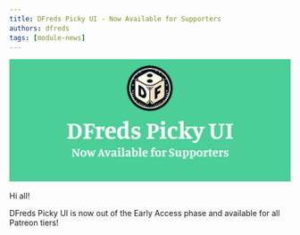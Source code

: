 ```yaml
---
title: DFreds Picky UI - Now Available for Supporters 
authors: dfreds
tags: [module-news]
---
```


![Clipboard](./img/2025-06-02-picky-ui-supporters.webp)

Hi all!

DFreds Picky UI is now out of the Early Access phase and available for all Patreon tiers!